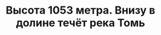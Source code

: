 ---
title: Высота 1053 метра. Внизу в долине течёт река Томь
location: Горная система Кузнецкий Алатау. Аскизский район, Республика Хакасия, Россия
thumb_width: 301
taxonomy:
    tag:
        - main_gallery
---
